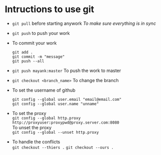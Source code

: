 # Intructions to use git
 - `git pull` before starting anywork *To make sure everything is in sync*
 - `git push` to push your work
 - To commit your work
   ```
   git add .
   git commit -m "message"
   git push --all
   ``` 
 - `git push mayank:master` To push the work to master
 - `git checkout <branch_name>` To change the branch
 - To set the username of github<br/>
   ```
   git config --global user.email "email@email.com" 
   git config --global user.name "unname" 
   ```
 - To set the proxy<br/>
   `git config --global http.proxy http://proxyuser:proxypwd@proxy.server.com:8080` <br/>
   To unset the proxy<br/>
   `git config --global --unset http.proxy`

 - To handle the conflicts<br/>
   `git checkout --thiers .`
   `git checkout --ours .`
